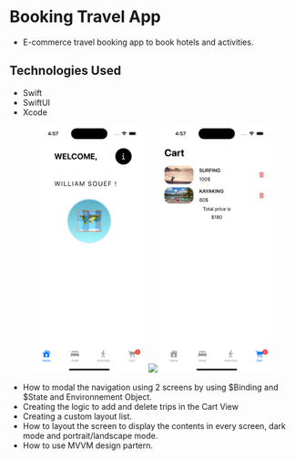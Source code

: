 #  Booking Travel App

- E-commerce travel booking app to book hotels and activities.

## Technologies Used
- Swift
- SwiftUI
- Xcode
<p align= "center">

<img src = "explorescreen.png" width="200">
<img src = "explorehereactivity.png" width="200">
<img src = "explorecart.png" width="200">


</p>


- How to modal the navigation using 2 screens by using $Binding and $State and Environnement Object.
- Creating the logic to add and delete trips in the Cart View
- Creating a custom  layout list.
- How to layout the screen to display the contents in every screen, dark mode and portrait/landscape mode.
- How to use MVVM design partern.


